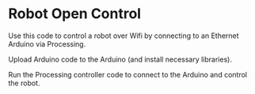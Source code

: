 # Robot Open Control

Use this code to control a robot over Wifi by connecting to an Ethernet Arduino via Processing.

Upload Arduino code to the Arduino (and install necessary libraries).

Run the Processing controller code to connect to the Arduino and control the robot.
